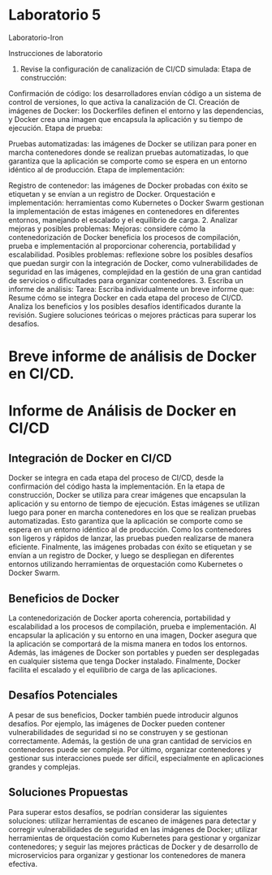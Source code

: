 # Laboratorio 5
Laboratorio-Iron

Instrucciones de laboratorio
1. Revise la configuración de canalización de CI/CD simulada:
   Etapa de construcción:

Confirmación de código: los desarrolladores envían código a un sistema de control de versiones, lo que activa la canalización de CI.
Creación de imágenes de Docker: los Dockerfiles definen el entorno y las dependencias, y Docker crea una imagen que encapsula la aplicación y su tiempo de ejecución.
Etapa de prueba:

Pruebas automatizadas: las imágenes de Docker se utilizan para poner en marcha contenedores donde se realizan pruebas automatizadas, lo que garantiza que la aplicación se comporte como se espera en un entorno idéntico al de producción.
Etapa de implementación:

Registro de contenedor: las imágenes de Docker probadas con éxito se etiquetan y se envían a un registro de Docker.
Orquestación e implementación: herramientas como Kubernetes o Docker Swarm gestionan la implementación de estas imágenes en contenedores en diferentes entornos, manejando el escalado y el equilibrio de carga.
2. Analizar mejoras y posibles problemas:
   Mejoras: considere cómo la contenedorización de Docker beneficia los procesos de compilación, prueba e implementación al proporcionar coherencia, portabilidad y escalabilidad.
   Posibles problemas: reflexione sobre los posibles desafíos que puedan surgir con la integración de Docker, como vulnerabilidades de seguridad en las imágenes, complejidad en la gestión de una gran cantidad de servicios o dificultades para organizar contenedores.
3. Escriba un informe de análisis:
   Tarea: Escriba individualmente un breve informe que:
   Resume cómo se integra Docker en cada etapa del proceso de CI/CD.
   Analiza los beneficios y los posibles desafíos identificados durante la revisión.
   Sugiere soluciones teóricas o mejores prácticas para superar los desafíos.

# Breve informe de análisis de Docker en CI/CD.

# Informe de Análisis de Docker en CI/CD

## Integración de Docker en CI/CD
Docker se integra en cada etapa del proceso de CI/CD, desde la confirmación del código hasta la implementación. 
En la etapa de construcción, Docker se utiliza para crear imágenes que encapsulan la aplicación y su entorno de tiempo de ejecución. 
Estas imágenes se utilizan luego para poner en marcha contenedores en los que se realizan pruebas automatizadas.
Esto garantiza que la aplicación se comporte como se espera en un entorno idéntico al de producción. Como los contenedores son ligeros y rápidos de lanzar, las pruebas pueden realizarse de manera eficiente.
Finalmente, las imágenes probadas con éxito se etiquetan y se envían a un registro de Docker, y luego se despliegan en diferentes entornos utilizando herramientas de orquestación como Kubernetes o Docker Swarm.

## Beneficios de Docker
La contenedorización de Docker aporta coherencia, portabilidad y escalabilidad a los procesos de compilación, prueba e implementación. 
Al encapsular la aplicación y su entorno en una imagen, Docker asegura que la aplicación se comportará de la misma manera en todos los entornos. 
Además, las imágenes de Docker son portables y pueden ser desplegadas en cualquier sistema que tenga Docker instalado. 
Finalmente, Docker facilita el escalado y el equilibrio de carga de las aplicaciones.

## Desafíos Potenciales
A pesar de sus beneficios, Docker también puede introducir algunos desafíos. 
Por ejemplo, las imágenes de Docker pueden contener vulnerabilidades de seguridad si no se construyen y se gestionan correctamente. 
Además, la gestión de una gran cantidad de servicios en contenedores puede ser compleja. 
Por último, organizar contenedores y gestionar sus interacciones puede ser difícil, especialmente en aplicaciones grandes y complejas.

## Soluciones Propuestas
Para superar estos desafíos, se podrían considerar las siguientes soluciones: 
utilizar herramientas de escaneo de imágenes para detectar y corregir vulnerabilidades de seguridad en las imágenes de Docker; 
utilizar herramientas de orquestación como Kubernetes para gestionar y organizar contenedores; 
y seguir las mejores prácticas de Docker y de desarrollo de microservicios para organizar y gestionar los contenedores de manera efectiva.

